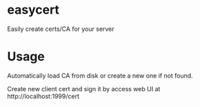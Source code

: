 # easycert
Easily create certs/CA for your server

# Usage
Automatically load CA from disk or create a new one if not found.

Create new client cert and sign it by access web UI at http://localhost:1999/cert

